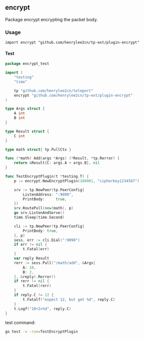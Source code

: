 ## encrypt

Package encrypt encrypting the packet body.

### Usage

`import encrypt "github.com/henrylee2cn/tp-ext/plugin-encrypt"`

#### Test

```go
package encrypt_test

import (
	"testing"
	"time"

	tp "github.com/henrylee2cn/teleport"
	encrypt "github.com/henrylee2cn/tp-ext/plugin-encrypt"
)

type Args struct {
	A int
	B int
}

type Result struct {
	C int
}

type math struct{ tp.PullCtx }

func (*math) Add(args *Args) (*Result, *tp.Rerror) {
	return &Result{C: args.A + args.B}, nil
}

func TestEncryptPlugin(t *testing.T) {
	p := encrypt.NewEncryptPlugin(100001, "cipherkey1234567")

	srv := tp.NewPeer(tp.PeerConfig{
		ListenAddress: ":9090",
		PrintBody:     true,
	})
	srv.RoutePull(new(math), p)
	go srv.ListenAndServe()
	time.Sleep(time.Second)

	cli := tp.NewPeer(tp.PeerConfig{
		PrintBody: true,
	}, p)
	sess, err := cli.Dial(":9090")
	if err != nil {
		t.Fatal(err)
	}
	var reply Result
	rerr := sess.Pull("/math/add", &Args{
		A: 10,
		B: 2,
	}, &reply).Rerror()
	if rerr != nil {
		t.Fatal(rerr)
	}
	if reply.C != 12 {
		t.Fatalf("expect 12, but get %d", reply.C)
	}
	t.Logf("10+2=%d", reply.C)
}
```

test command:

```sh
go test -v -run=TestEncryptPlugin
```